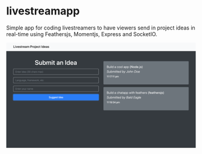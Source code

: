 # livestreamapp

Simple app for coding livestreamers to have viewers send in project ideas in real-time using Feathersjs, Momentjs, Express and SocketIO.

![Image of Yaktocat](pic.png)
